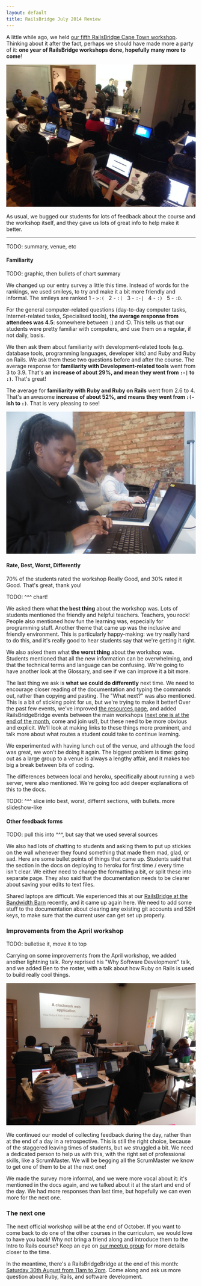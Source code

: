 ```yaml
---
layout: default
title: RailsBridge July 2014 Review
---
```


A little while ago, we held [our fifth RailsBridge Cape Town workshop](/2014-07.html). Thinking about it after the fact, perhaps we should have made more a party of it: **one year of RailsBridge workshops done, hopefully many more to come**!

![Installfest in action](/images/2014-07/installfest.jpg)

As usual, we bugged our students for lots of feedback about the course and the workshop itself, and they gave us lots of great info to help make it better.

---

TODO: summary, venue, etc

#### Familiarity

TODO: graphic, then bullets of chart summary

We changed up our entry survey a little this time. Instead of words for the rankings, we used smileys, to try and make it a bit more friendly and informal. The smileys are ranked 1 - `>:(`&nbsp;&nbsp;&nbsp;2 - `:(`&nbsp;&nbsp;&nbsp;3 - `:-|`&nbsp;&nbsp;&nbsp;4 - `:)`&nbsp;&nbsp;&nbsp;5 - `:D`.

For the general computer-related questions (day-to-day computer tasks, Internet-related tasks, Specialised tools), **the average response from attendees was 4.5**: somewhere between :) and :D. This tells us that our students were pretty familiar with computers, and use them on a regular, if not daily, basis.

We then ask them about familiarity with development-related tools (e.g. database tools, programming languages, developer kits) and Ruby and Ruby on Rails. We ask them these two questions before and after the course. The average response for **familiarity with Development-related tools** went from 3 to 3.9. That's **an increase of about 29%, and mean they went from `:-|` to `:)`**. That's great!

The average for **familiarity with Ruby and Ruby on Rails** went from 2.6 to 4. That's an awesome **increase of about 52%, and means they went from `:(`-ish to `:)`**. That is very pleasing to see!

![Code, code, code!](/images/2014-07/codecodecode.jpg)

#### Rate, Best, Worst, Differently

70% of the students rated the workshop Really Good, and 30% rated it Good. That's great, thank you!

TODO: ^^^ chart!

We asked them what **the best thing** about the workshop was. Lots of students mentioned the friendly and helpful teachers. Teachers, you rock! People also mentioned how fun the learning was, especially for programming stuff. Another theme that came up was the inclusive and friendly environment. This is particularly happy-making: we try really hard to do this, and it's really good to hear students say that we're getting it right.

We also asked them what **the worst thing** about the workshop was. Students mentioned that all the new information can be overwhelming, and that the technical terms and language can be confusing. We're going to have another look at the Glossary, and see if we can improve it a bit more.

The last thing we ask is **what we could do differently** next time. We need to encourage closer reading of the documentation and typing the commands out, rather than copying and pasting. The "What next?" was also mentioned. This is a bit of sticking point for us, but we're trying to make it better! Over the past few events, we've improved [the resources page](http://rbcpt.org/resources/), and added RailsBridgeBridge events between the main workshops ([next one is at the end of the month](http://www.meetup.com/RailsBridge-Cape-Town/events/193291692/), come and join us!), but these need to be more obvious and explicit. We'll look at making links to these things more prominent, and talk more about what routes a student could take to continue learning.

We experimented with having lunch out of the venue, and although the food was great, we won't be doing it again. The biggest problem is time: going out as a large group to a venue is always a lengthy affair, and it makes too big a break between bits of coding.

The differences between local and heroku, specifically about running a web server, were also mentioned. We're going too add deeper explanations of this to the docs.

TODO: ^^^ slice into best, worst, differnt sections, with bullets. more slideshow-like

#### Other feedback forms

TODO: pull this into ^^^, but say that we used several sources

We also had lots of chatting to students and asking them to put up stickies on the wall whenever they found something that made them mad, glad, or sad. Here are some bullet points of things that came up. Students said that the section in the docs on deploying to heroku for first time / every time isn't clear. We either need to change the formatting a bit, or split these into separate page. They also said that the documentation needs to be clearer about saving your edits to text files.

Shared laptops are difficult. We experienced this at our [RailsBridge at the Bandwidth Barn](/2014/07/17/railsbridge-at-the-bandwidth-barn.html) recently, and it came up again here. We need to add some stuff to the documentation about clearing any existing git accounts and SSH keys, to make sure that the current user can get set up properly.


### Improvements from the April workshop

TODO: bulletise it, move it to top

Carrying on some improvements from the April workshop, we added another lightning talk. Rory reprised his "Why Software Development" talk, and we added Ben to the roster, with a talk about how Ruby on Rails is used to build really cool things.

![Panda-hatted giving a talk about Rails](/images/2014-07/ben-talk.jpg)

We continued our model of collecting feedback during the day, rather than at the end of a day in a retrospective. This is still the right choice, because of the staggered leaving times of students, but we struggled a bit. We need a dedicated person to help us with this, with the right set of professional skills, like a ScrumMaster. We will be begging all the ScrumMaster we know to get one of them to be at the next one!

We made the survey more informal, and we were more vocal about it: it's mentioned in the docs again, and we talked about it at the start and end of the day. We had more responses than last time, but hopefully we can even more for the next one.


### The next one

The next official workshop will be at the end of October. If you want to come back to do one of the other courses in the curriculum, we would love to have you back! Why not bring a friend along and introduce them to the Intro to Rails course? Keep an eye on [our meetup group](http://www.meetup.com/RailsBridge-Cape-Town/) for more details closer to the time.

In the meantime, there's a RailsBridgeBridge at the end of this month: [Saturday 30th August from 11am to 2pm](http://www.meetup.com/RailsBridge-Cape-Town/events/193291692/). Come along and ask us more question about Ruby, Rails, and software development.